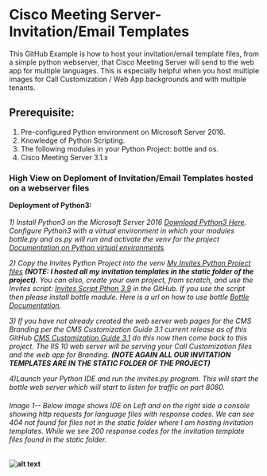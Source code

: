 # Cisco Meeting Server-Invitation/Email Templates

This GitHub Example is how to host your invitation/email template files, from a simple python webserver, that Cisco Meeting Server will send to the web app for multiple languages.
This is especially helpful when you host multiple images for Call Customization / Web App backgrounds and with multiple tenants.<br /> 

## Prerequisite:<br />
1) Pre-configured Python environment on Microsoft Server 2016.<br />
2) Knowledge of Python Scripting.<br />
3) The following modules in your Python Project:  bottle and os.<br />
4) Cisco Meeting Server 3.1.x 

### High View on Deploment of Invitation/Email Templates hosted on a webserver files<br />

**Deployment of Python3:**<br />
<br />
*1) Install Python3 on the Microsoft Server 2016 [Download Python3 Here](https://www.python.org/downloads/).  Configure Python3 with a virtual environment in which your modules bottle.py and os.py will run and activate the venv for the project [Documentation on Python virtual environments](https://docs.python.org/3/library/venv.html).<br /><p />*

*2) Copy the Invites Python Project into the venv [My Invites Python Project files](https://github.com/jjanson123/Cisco-Meeting-Server-Invitation-templates-web-server/blob/main/Invites.zip) **(NOTE:  I hosted all my invitation templates in the static folder of the project)**. You can also, create your own project, from scratch, and use the Invites script: [Invites Script Pthon 3.9](https://github.com/jjanson123/Cisco-Meeting-Server-Invitation-templates-web-server/blob/main/Invites%20Script%20Pthon%203.9) in the GitHub.  If you use the script then please install bottle module.  Here is a url on how to use bottle [Bottle Documentation](https://bottlepy.org/docs/dev/).<br /><p />*

*3) If you have not already created the web server web pages for the CMS Branding per the CMS Customization Guide 3.1 current release as of this GitHub [CMS Customization Guide 3.1](https://www.cisco.com/c/dam/en/us/td/docs/conferencing/ciscoMeetingServer/Customisation/Version-3-1/Cisco-Meeting-Server-3-1-Customization-Guidelines.pdf) do this now then come back to this project. The IIS 10 web server will be serving your Call Customization files and the web app for Branding.  **(NOTE AGAIN ALL OUR INVITATION TEMPLATES ARE IN THE STATIC FOLDER OF THE PROJECT)** <br /><p />*

*4)Launch your Python IDE and run the invites.py program.  This will start the bottle web server which will start to listen for traffic on port 8080.<br /><p />*

###### Image 1-- Below image shows IDE on Left and on the right side a console showing http requests for language files with response codes.  We can see 404 not found for files not in the static folder where I am hosting invitation templates.  While we see 200 response codes for the invitation template files found in the static folder.<b /><p />

![alt text](https://github.com/jjanson123/Cisco-Meeting-Server-Invitation-templates-web-server/blob/main/6_bottle%20server.PNG)




